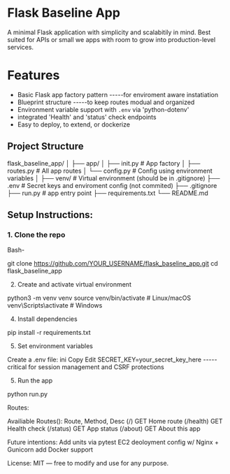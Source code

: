 # Flask Baseline App

A minimal Flask application with simplicity and scalabitily in mind. Best suited for APIs or small we apps with room to grow into production-level services.

# Features

- Basic Flask app factory pattern  -----for enviroment aware instatiation
- Blueprint structure  -----to keep routes modual and organized 
- Environment variable support with `.env` via 'python-dotenv'
- integrated 'Health' and 'status' check endpoints
- Easy to deploy, to extend, or dockerize

## Project Structure

flask_baseline_app/
│
├── app/
│ ├── init.py # App factory
│ ├── routes.py # All app routes
│ └── config.py # Config using environment variables
│
├── venv/ # Virtual environment (should be in .gitignore)
├── .env # Secret keys and enviroment config (not commited)
├── .gitignore
├── run.py # app entry point
├── requirements.txt
└── README.md

## Setup Instructions:

### 1. Clone the repo

Bash-

git clone https://github.com/YOUR_USERNAME/flask_baseline_app.git
cd flask_baseline_app

2. Create and activate virtual environment
   
python3 -m venv venv
source venv/bin/activate  # Linux/macOS
venv\Scripts\activate     # Windows

4. Install dependencies

pip install -r requirements.txt

5. Set environment variables

Create a .env file:
ini
Copy
Edit
SECRET_KEY=your_secret_key_here -----critical for session management and CSRF protections

5. Run the app

python run.py

Routes:

Availiable Routes():
Route, Method, Desc
(/)	     GET   Home route
(/health)  GET  Health check
(/status)  GET	 App status
(/about)	 GET About this app

Future intentions:
Add units via pytest
EC2 deoloyment config w/ Nginx + Gunicorn
add Docker support

License:
MIT — free to modify and use for any purpose.

